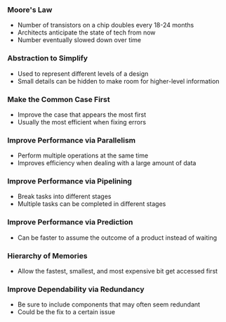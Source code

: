 ### Moore's Law
- Number of transistors on a chip doubles every 18-24 months
- Architects anticipate the state of tech from now
- Number eventually slowed down over time

### Abstraction to Simplify
- Used to represent different levels of a design
- Small details can be hidden to make room for higher-level information

### Make the Common Case First
- Improve the case that appears the most first
- Usually the most efficient when fixing errors

### Improve Performance via Parallelism
- Perform multiple operations at the same time
- Improves efficiency when dealing with a large amount of data

### Improve Performance via Pipelining
- Break tasks into different stages
- Multiple tasks can be completed in different stages

### Improve Performance via Prediction
- Can be faster to assume the outcome of a product instead of waiting

### Hierarchy of Memories
- Allow the fastest, smallest, and most expensive bit get accessed first

### Improve Dependability via Redundancy
- Be sure to include components that may often seem redundant
- Could be the fix to a certain issue
